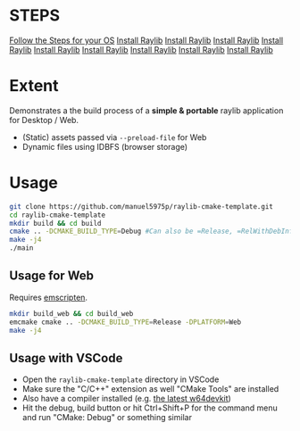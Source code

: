 # STEPS

[Follow the Steps for your OS](../raylib-cmake-template/README.md) [Install Raylib](../raylib-cmake-template/.vscode) [Install Raylib](../raylib-cmake-template/resources) [Install Raylib](../raylib-cmake-template/web) [Install Raylib](../raylib-cmake-template/CMakeLists.txt) [Install Raylib](../raylib-cmake-template/main.c) [Install Raylib](../raylib-cmake-template/main.code-workspace) [Install Raylib](../raylib-cmake-template/main.exe) [Install Raylib](../raylib-cmake-template/Makefile) [Install Raylib](../raylib-cmake-template/Makefile.Android)

# Extent
Demonstrates a the build process of a **simple & portable** raylib application for Desktop / Web.

- (Static) assets passed via `--preload-file` for Web
- Dynamic files using IDBFS (browser storage)

# Usage
```sh
git clone https://github.com/manuel5975p/raylib-cmake-template.git
cd raylib-cmake-template
mkdir build && cd build
cmake .. -DCMAKE_BUILD_TYPE=Debug #Can also be =Release, =RelWithDebInfo, nothing defaults to Debug
make -j4
./main
```
## Usage for Web
Requires [emscripten](https://emscripten.org/docs/getting_started/downloads.html).

```sh
mkdir build_web && cd build_web
emcmake cmake .. -DCMAKE_BUILD_TYPE=Release -DPLATFORM=Web
make -j4
```
## Usage with VSCode

- Open the `raylib-cmake-template` directory in VSCode
- Make sure the "C/C++" extension as well "CMake Tools" are installed
- Also have a compiler installed (e.g. [the latest w64devkit](https://github.com/skeeto/w64devkit/releases))
- Hit the debug, build button or hit Ctrl+Shift+P for the command menu and run "CMake: Debug" or something similar

